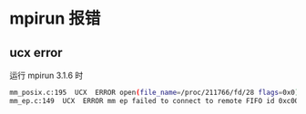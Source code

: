 # mpirun 报错

## ucx error

运行 mpirun 3.1.6 时
```bash
mm_posix.c:195  UCX  ERROR open(file_name=/proc/211766/fd/28 flags=0x0) failed: Permission denied
mm_ep.c:149  UCX  ERROR mm ep failed to connect to remote FIFO id 0xc000000700033b36: Shared memory error
```
<!--stackedit_data:
eyJoaXN0b3J5IjpbLTE2NDYwMDAzMzZdfQ==
-->